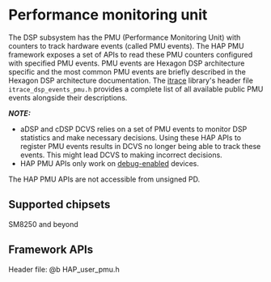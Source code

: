 # Performance monitoring unit

The DSP subsystem has the PMU (Performance Monitoring Unit) with counters to track
hardware events (called PMU events). The HAP PMU framework exposes a
set of APIs to read these PMU counters configured with specified PMU events. PMU
events are Hexagon DSP architecture specific and the most common PMU events are briefly
described in the Hexagon DSP architecture documentation.
The [itrace](../../doxygen/itrace/index.html) library's header file `itrace_dsp_events_pmu.h`
provides a complete list of all available public PMU events alongside their descriptions.

***NOTE:*** 
* aDSP and cDSP DCVS relies on a set of PMU events to monitor DSP
statistics and make necessary decisions. Using these HAP APIs to register PMU
events results in DCVS no longer being able to track these events. This might
lead DCVS to making incorrect decisions.
* HAP PMU APIs only work on [debug-enabled](../../tools/sign.html#test-device) devices.

The HAP PMU APIs are not accessible from unsigned PD.

## Supported chipsets

SM8250 and beyond

## Framework APIs

Header file: @b HAP_user_pmu.h
